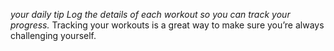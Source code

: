 _your daily tip_ 
*Log the details of each workout so you can track your progress.*
Tracking your workouts is a great way to make sure you’re always challenging yourself.